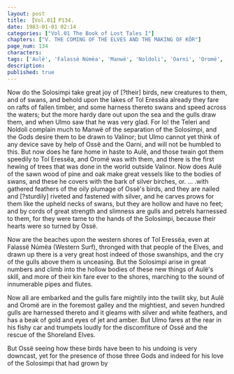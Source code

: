 ```yaml
---
layout: post
title: 【Vol.01】P134.
date: 1983-01-01 02:14
categories: ["Vol.01 The Book of Lost Tales I"]
chapters: ["V. THE COMING OF THE ELVES AND THE MAKING OF KÔR"]
page_num: 134
characters: 
tags: ['Aulë', 'Falassë Númëa', 'Manwë', 'Noldoli', 'Oarni', 'Oromë', 'Ossë', 'Shoreland Elves', 'Solosimpi', 'Teleri', 'Ulmo']
description: 
published: true
---
```


Now do the Solosimpi take great joy of [?their] birds, new creatures to them, and of swans, and behold upon the lakes of Tol Eressëa already they fare on rafts of fallen timber, and some harness thereto swans and speed across the waters; but the more hardy dare out upon the sea and the gulls draw them, and when Ulmo saw that he was very glad. For lo! the Teleri and Noldoli complain much to Manwë of the separation of the Solosimpi, and the Gods desire them to be drawn to Valinor; but Ulmo cannot yet think of any device save by help of Ossë and the Oarni, and will not be humbled to this. But now does he fare home in haste to Aulë, and those twain got them speedily to Tol Eressëa, and Oromë was with them, and there is the first hewing of trees that was done in the world outside Valinor. Now does Aulë of the sawn wood of pine and oak make great vessels like to the bodies of swans, and these he covers with the bark of silver birches, or. ... .with gathered feathers of the oily plumage of Ossë's birds, and they are nailed and [?sturdily] riveted and fastened with silver, and he carves prows for them like the upheld necks of swans, but they are hollow and have no feet; and by cords of great strength and slimness are gulls and petrels harnessed to them, for they were tame to the hands of the Solosimpi, because their hearts were so turned by Ossë.

Now are the beaches upon the western shores of Tol Eressëa, even at Falassë Númëa (Western Surf), thronged with that people of the Elves, and drawn up there is a very great host indeed of those swanships, and the cry of the gulls above them is unceasing. But the Solosimpi arise in great numbers and climb into the hollow bodies of these new things of Aulë's skill, and more of their kin fare ever to the shores, marching to the sound of innumerable pipes and flutes.

Now all are embarked and the gulls fare mightily into the twilit sky, but Aulë and Oromë are in the foremost galley and the mightiest, and seven hundred gulls are harnessed thereto and it gleams with silver and white feathers, and has a beak of gold and eyes of jet and amber. But Ulmo fares at the rear in his fishy car and trumpets loudly for the discomfiture of Ossë and the rescue of the Shoreland Elves.

But Ossë seeing how these birds have been to his undoing is very downcast, yet for the presence of those three Gods and indeed for his love of the Solosimpi that had grown by

